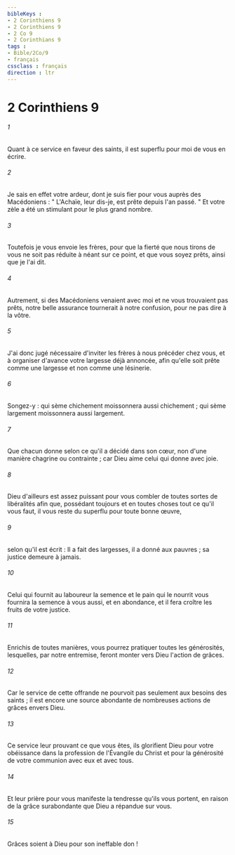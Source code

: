 ```yaml
---
bibleKeys : 
- 2 Corinthiens 9
- 2 Corinthiens 9
- 2 Co 9
- 2 Corinthians 9
tags : 
- Bible/2Co/9
- français
cssclass : français
direction : ltr
---
```


# 2 Corinthiens 9

###### 1
Quant à ce service en faveur des saints, il est superflu pour moi de vous en écrire. 
###### 2
Je sais en effet votre ardeur, dont je suis fier pour vous auprès des Macédoniens : " L'Achaïe, leur dis-je, est prête depuis l'an passé. " Et votre zèle a été un stimulant pour le plus grand nombre. 
###### 3
Toutefois je vous envoie les frères, pour que la fierté que nous tirons de vous ne soit pas réduite à néant sur ce point, et que vous soyez prêts, ainsi que je l'ai dit. 
###### 4
Autrement, si des Macédoniens venaient avec moi et ne vous trouvaient pas prêts, notre belle assurance tournerait à notre confusion, pour ne pas dire à la vôtre. 
###### 5
J'ai donc jugé nécessaire d'inviter les frères à nous précéder chez vous, et à organiser d'avance votre largesse déjà annoncée, afin qu'elle soit prête comme une largesse et non comme une lésinerie. 
###### 6
Songez-y : qui sème chichement moissonnera aussi chichement ; qui sème largement moissonnera aussi largement. 
###### 7
Que chacun donne selon ce qu'il a décidé dans son cœur, non d'une manière chagrine ou contrainte ; car Dieu aime celui qui donne avec joie. 
###### 8
Dieu d'ailleurs est assez puissant pour vous combler de toutes sortes de libéralités afin que, possédant toujours et en toutes choses tout ce qu'il vous faut, il vous reste du superflu pour toute bonne œuvre, 
###### 9
selon qu'il est écrit : Il a fait des largesses, il a donné aux pauvres ; sa justice demeure à jamais. 
###### 10
Celui qui fournit au laboureur la semence et le pain qui le nourrit vous fournira la semence à vous aussi, et en abondance, et il fera croître les fruits de votre justice. 
###### 11
Enrichis de toutes manières, vous pourrez pratiquer toutes les générosités, lesquelles, par notre entremise, feront monter vers Dieu l'action de grâces. 
###### 12
Car le service de cette offrande ne pourvoit pas seulement aux besoins des saints ; il est encore une source abondante de nombreuses actions de grâces envers Dieu. 
###### 13
Ce service leur prouvant ce que vous êtes, ils glorifient Dieu pour votre obéissance dans la profession de l'Évangile du Christ et pour la générosité de votre communion avec eux et avec tous. 
###### 14
Et leur prière pour vous manifeste la tendresse qu'ils vous portent, en raison de la grâce surabondante que Dieu a répandue sur vous. 
###### 15
Grâces soient à Dieu pour son ineffable don ! 
